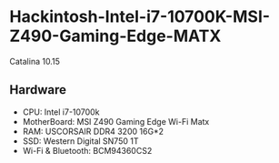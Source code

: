 # Hackintosh-Intel-i7-10700K-MSI-Z490-Gaming-Edge-MATX

Catalina 10.15

## Hardware

- CPU: Intel i7-10700k
- MotherBoard: MSI Z490 Gaming Edge Wi-Fi Matx
- RAM: USCORSAIR DDR4 3200 16G*2
- SSD: Western Digital SN750 1T
- Wi-Fi & Bluetooth: BCM94360CS2
